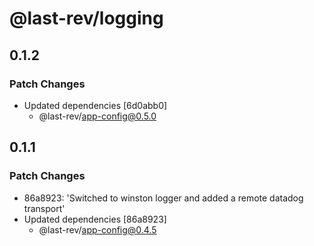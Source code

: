 # @last-rev/logging

## 0.1.2

### Patch Changes

- Updated dependencies [6d0abb0]
  - @last-rev/app-config@0.5.0

## 0.1.1

### Patch Changes

- 86a8923: 'Switched to winston logger and added a remote datadog transport'
- Updated dependencies [86a8923]
  - @last-rev/app-config@0.4.5
